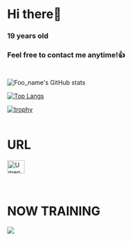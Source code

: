 # Hi there👋
### 19 years old 
### Feel free to contact me anytime!👍
#
![Foo_name's GitHub stats](https://github-readme-stats.vercel.app/api?username=Umeno0923&show_icons=true&theme=vue-dark)

[![Top Langs](https://github-readme-stats.vercel.app/api/top-langs/?username=Umeno0923&layout=compact&theme=vue-dark)](https://github.com/anuraghazra/github-readme-stats)

[![trophy](https://github-profile-trophy.vercel.app/?username=Umeno0923&theme=discord)](https://github.com/ryo-ma/github-profile-trophy)  
<br>

# URL

<p align="left">
<a href="https://twitter.com/27a0000" target="blank"><img align="center" src="https://raw.githubusercontent.com/rahuldkjain/github-profile-readme-generator/master/src/images/icons/Social/twitter.svg" alt=Umeno0000" height="30" width="40" /></a>
</p>  
<br>

# NOW TRAINING

<img src="https://skillicons.dev/icons?i=html,css,js,java,python,linux,py,react,aws,ae,ai,figma,github,idea,vscode," /> 
<br /><br />


<!-- --------------------------------- :) ---------------------------------- -->
